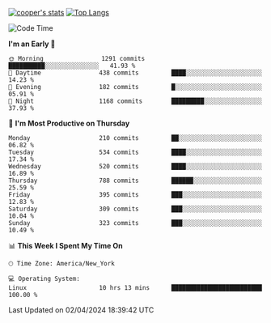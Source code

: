 [![cooper's stats](https://github-readme-stats-l2ak-km2n59e3j-coopjzs-projects.vercel.app/api?username=coopjz&count_private=true)](https://github.com/coopjz/github-readme-stats)
[![Top Langs](https://github-readme-stats-l2ak-km2n59e3j-coopjzs-projects.vercel.app/api/top-langs/?username=coopjz&count_private=true&langs_count=8&layout=compact&&hide=C)](https://github.com/coopjz/github-readme-stats)
<!--START_SECTION:waka-->
![Code Time](http://img.shields.io/badge/Code%20Time-10%20hrs%2013%20mins-blue)

**I'm an Early 🐤** 

```text
🌞 Morning                1291 commits        ██████████░░░░░░░░░░░░░░░   41.93 % 
🌆 Daytime                438 commits         ████░░░░░░░░░░░░░░░░░░░░░   14.23 % 
🌃 Evening                182 commits         █░░░░░░░░░░░░░░░░░░░░░░░░   05.91 % 
🌙 Night                  1168 commits        █████████░░░░░░░░░░░░░░░░   37.93 % 
```
📅 **I'm Most Productive on Thursday** 

```text
Monday                   210 commits         ██░░░░░░░░░░░░░░░░░░░░░░░   06.82 % 
Tuesday                  534 commits         ████░░░░░░░░░░░░░░░░░░░░░   17.34 % 
Wednesday                520 commits         ████░░░░░░░░░░░░░░░░░░░░░   16.89 % 
Thursday                 788 commits         ██████░░░░░░░░░░░░░░░░░░░   25.59 % 
Friday                   395 commits         ███░░░░░░░░░░░░░░░░░░░░░░   12.83 % 
Saturday                 309 commits         ███░░░░░░░░░░░░░░░░░░░░░░   10.04 % 
Sunday                   323 commits         ███░░░░░░░░░░░░░░░░░░░░░░   10.49 % 
```


📊 **This Week I Spent My Time On** 

```text
🕑︎ Time Zone: America/New_York

💻 Operating System: 
Linux                    10 hrs 13 mins      █████████████████████████   100.00 % 
```


 Last Updated on 02/04/2024 18:39:42 UTC
<!--END_SECTION:waka-->

